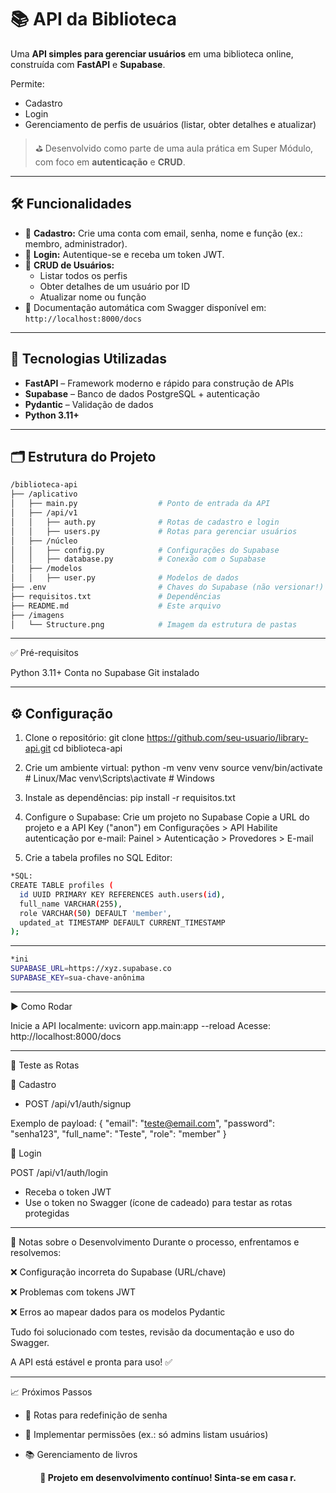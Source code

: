 # 📚 API da Biblioteca

Uma **API simples para gerenciar usuários** em uma biblioteca online, construída com **FastAPI** e **Supabase**.

Permite:
- Cadastro
- Login
- Gerenciamento de perfis de usuários (listar, obter detalhes e atualizar)

> ⛳ Desenvolvido como parte de uma aula prática em Super Módulo, com foco em **autenticação** e **CRUD**.

---

## 🛠️ Funcionalidades

- 📝 **Cadastro:** Crie uma conta com email, senha, nome e função (ex.: membro, administrador).
- 🔐 **Login:** Autentique-se e receba um token JWT.
- 👥 **CRUD de Usuários:**
  - Listar todos os perfis
  - Obter detalhes de um usuário por ID
  - Atualizar nome ou função
- 📄 Documentação automática com Swagger disponível em: `http://localhost:8000/docs`

---

## 🚀 Tecnologias Utilizadas

- **FastAPI** – Framework moderno e rápido para construção de APIs
- **Supabase** – Banco de dados PostgreSQL + autenticação
- **Pydantic** – Validação de dados
- **Python 3.11+**

---

## 🗂️ Estrutura do Projeto

```bash
/biblioteca-api
├── /aplicativo
│   ├── main.py                  # Ponto de entrada da API
│   ├── /api/v1
│   │   ├── auth.py              # Rotas de cadastro e login
│   │   ├── users.py             # Rotas para gerenciar usuários
│   ├── /núcleo
│   │   ├── config.py            # Configurações do Supabase
│   │   ├── database.py          # Conexão com o Supabase
│   ├── /modelos
│   │   ├── user.py              # Modelos de dados
├── .env                         # Chaves do Supabase (não versionar!)
├── requisitos.txt               # Dependências
├── README.md                    # Este arquivo
├── /imagens
│   └── Structure.png            # Imagem da estrutura de pastas
```
---

✅ Pré-requisitos

Python 3.11+
Conta no Supabase
Git instalado

---
## ⚙️ Configuração

1. Clone o repositório:
git clone https://github.com/seu-usuario/library-api.git
cd biblioteca-api

2. Crie um ambiente virtual:
python -m venv venv
source venv/bin/activate      # Linux/Mac
venv\Scripts\activate         # Windows

3. Instale as dependências:
pip install -r requisitos.txt

4. Configure o Supabase:
Crie um projeto no Supabase
Copie a URL do projeto e a API Key ("anon") em Configurações > API
Habilite autenticação por e-mail:
Painel > Autenticação > Provedores > E-mail

5. Crie a tabela profiles no SQL Editor:
```bash
*SQL:
CREATE TABLE profiles (
  id UUID PRIMARY KEY REFERENCES auth.users(id),
  full_name VARCHAR(255),
  role VARCHAR(50) DEFAULT 'member',
  updated_at TIMESTAMP DEFAULT CURRENT_TIMESTAMP
);
```
---
```bash
*ini
SUPABASE_URL=https://xyz.supabase.co
SUPABASE_KEY=sua-chave-anônima
```

---

▶️ Como Rodar

Inicie a API localmente:
uvicorn app.main:app --reload
Acesse: http://localhost:8000/docs

---

🔁 Teste as Rotas

🔸 Cadastro
- POST /api/v1/auth/signup

Exemplo de payload:
{
  "email": "teste@email.com",
  "password": "senha123",
  "full_name": "Teste",
  "role": "member"
}

🔸 Login

POST /api/v1/auth/login
- Receba o token JWT
- Use o token no Swagger (ícone de cadeado) para testar as rotas protegidas

---

🧪 Notas sobre o Desenvolvimento
Durante o processo, enfrentamos e resolvemos:

❌ Configuração incorreta do Supabase (URL/chave)

❌ Problemas com tokens JWT

❌ Erros ao mapear dados para os modelos Pydantic

Tudo foi solucionado com testes, revisão da documentação e uso do Swagger.

A API está estável e pronta para uso! ✅

---

📈 Próximos Passos

- 🔄 Rotas para redefinição de senha

- 🔐 Implementar permissões (ex.: só admins listam usuários)

- 📚 Gerenciamento de livros


<p align="center"><strong>🚀 Projeto em desenvolvimento contínuo! Sinta-se em casa r.</strong></p> 
